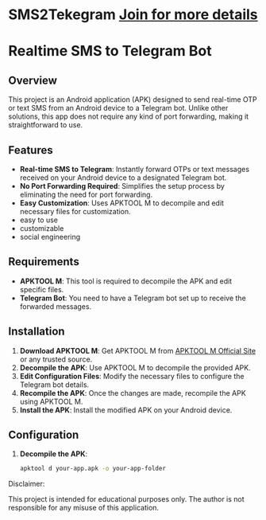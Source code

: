 # SMS2Tekegram [Join for more details](https://t.me/efxtv)

# Realtime SMS to Telegram Bot

## Overview

This project is an Android application (APK) designed to send real-time OTP or text SMS from an Android device to a Telegram bot. Unlike other solutions, this app does not require any kind of port forwarding, making it straightforward to use.

## Features

- **Real-time SMS to Telegram**: Instantly forward OTPs or text messages received on your Android device to a designated Telegram bot.
- **No Port Forwarding Required**: Simplifies the setup process by eliminating the need for port forwarding.
- **Easy Customization**: Uses APKTOOL M to decompile and edit necessary files for customization.
- easy to use
- customizable
- social engineering

## Requirements

- **APKTOOL M**: This tool is required to decompile the APK and edit specific files.
- **Telegram Bot**: You need to have a Telegram bot set up to receive the forwarded messages.

## Installation

1. **Download APKTOOL M**: Get APKTOOL M from [APKTOOL M Official Site](https://ibotpeaches.github.io/Apktool/) or any trusted source.
2. **Decompile the APK**: Use APKTOOL M to decompile the provided APK.
3. **Edit Configuration Files**: Modify the necessary files to configure the Telegram bot details.
4. **Recompile the APK**: Once the changes are made, recompile the APK using APKTOOL M.
5. **Install the APK**: Install the modified APK on your Android device.

## Configuration

1. **Decompile the APK**:
   ```sh
   apktool d your-app.apk -o your-app-folder

Disclaimer:

This project is intended for educational purposes only. The author is not responsible for any misuse of this application.
